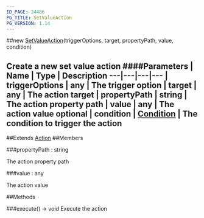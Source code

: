 ```yaml
---
ID_PAGE: 24486
PG_TITLE: SetValueAction
PG_VERSION: 1.14
---
```

##new [SetValueAction](/classes/SetValueAction)(triggerOptions, target, propertyPath, value, condition)

Create a new set value action
####Parameters
 | Name | Type | Description
---|---|---|---
 | triggerOptions | any | The trigger option
 | target | any | The action target
 | propertyPath | string | The action property path
 | value | any | The action value
optional | condition | [Condition](/classes/Condition) | The condition to trigger the action
---

##Extends [Action](/classes/Action)
##Members

###propertyPath : string


The action property path

###value : any


The action value



##Methods

###execute() &rarr; void
Execute the action

